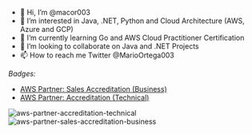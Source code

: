- 👋 Hi, I’m @macor003
- 👀 I’m interested in Java, .NET, Python and Cloud Architecture (AWS, Azure and GCP) 
- 🌱 I’m currently learning Go and AWS Cloud Practitioner Certification 
- 💞️ I’m looking to collaborate on Java and .NET Projects
- 📫 How to reach me Twitter @MarioOrtega003

*Badges:*
- [AWS Partner: Sales Accreditation (Business)](https://www.credly.com/badges/bd438b7e-c265-49a8-9241-fec989f67120/public_url)
- [AWS Partner: Accreditation (Technical)](https://www.credly.com/badges/bd438b7e-c265-49a8-9241-fec989f67120/public_url)

![aws-partner-accreditation-technical](https://user-images.githubusercontent.com/10482246/203652410-c82512ee-243e-4b78-af03-42821e13c92a.png)
![aws-partner-sales-accreditation-business](https://user-images.githubusercontent.com/10482246/203652575-e35bcf61-15d1-4091-aaf5-2cf445e4ab57.png)


<!---
macor003/macor003 is a ✨ special ✨ repository because its `README.md` (this file) appears on your GitHub profile.
You can click the Preview link to take a look at your changes.
--->
